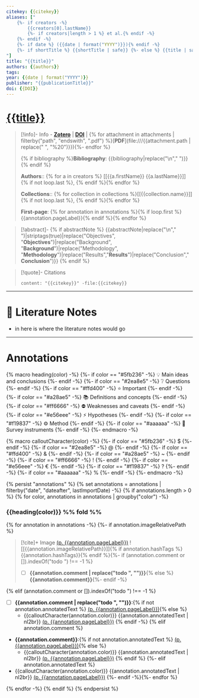 ```yaml
---
citekey: {{citekey}}
aliases: ["
    {%- if creators -%}
        {{creators[0].lastName}}
        {%- if creators|length > 1 %} et al.{% endif -%}
    {%- endif -%}
    {%- if date %} ({{date | format("YYYY")}}){% endif -%} 
    {%- if shortTitle %} {{shortTitle | safe}} {%- else %} {{title | safe}} {%- endif -%}
"]
title: "{{title}}"
authors: {{authors}}
tags: 
year: {{date | format("YYYY")}}
publisher: "{{publicationTitle}}"
doi: {{DOI}}
---
```


# [{{title}}]({{desktopURI}})

> [!info]- Info - [**Zotero**]({{desktopURI}}) | [**DOI**](https://doi.org/{{DOI}}) | {% for attachment in attachments | filterby("path", "endswith", ".pdf") %}[**PDF**](file:///{{attachment.path | replace(" ", "%20")}}){%- endfor %}
>
> {% if bibliography %}**Bibliography**: {{bibliography|replace("\n"," ")}}{% endif %}
> 
> **Authors**:: {% for a in creators %} [[{{a.firstName}} {{a.lastName}}]]{% if not loop.last %}, {% endif %}{% endfor %}
> 
> **Collections**:: {% for collection in collections %}[[{{collection.name}}]]{% if not loop.last %}, {% endif %}{% endfor %}
> 
> **First-page**: {% for annotation in annotations %}{% if loop.first %}{{annotation.pageLabel}}{% endif %}{% endfor %}

> [!abstract]-
> {% if abstractNote %}
> {{abstractNote|replace("\n"," ")|striptags(true)|replace("Objectives", "**Objectives**")|replace("Background", "**Background**")|replace("Methodology", "**Methodology**")|replace("Results","**Results**")|replace("Conclusion","**Conclusion**")}}
> {% endif %}

> [!quote]- Citations
> 
> ```query
> content: "{{citekey}}" -file:{{citekey}}
> ```
---

# 📒 Literature Notes
- in here is where the literature notes would go





---

# Annotations
{% macro heading(color) -%}
{%- if color == "#5fb236" -%}
💡 Main ideas and conclusions
{%- endif -%}
{%- if color == "#2ea8e5" -%}
❔ Questions
{%- endif -%}
{%- if color == "#ffd400" -%}
⭐ Important
{%- endif -%}
{%- if color == "#a28ae5" -%}
📚 Definitions and concepts
{%- endif -%}
{%- if color == "#ff6666" -%}
⛔ Weaknesses and caveats
{%- endif -%}
{%- if color == "#e56eee" -%}
⚡ Hypotheses
{%- endif -%}
{%- if color == "#f19837" -%}
⚙️ Method
{%- endif -%}
{%- if color == "#aaaaaa" -%}
📣 Survey instruments
{%- endif -%}
{%- endmacro -%}

{% macro calloutCharacter(color) -%}
{%- if color == "#5fb236" -%}
$
{%- endif -%}
{%- if color == "#2ea8e5" -%}
@
{%- endif -%}
{%- if color == "#ffd400" -%}
&
{%- endif -%}
{%- if color == "#a28ae5" -%}
~
{%- endif -%}
{%- if color == "#ff6666" -%}
!
{%- endif -%}
{%- if color == "#e56eee" -%}
€
{%- endif -%}
{%- if color == "#f19837" -%}
?
{%- endif -%}
{%- if color == "#aaaaaa" -%}
%
{%- endif -%}
{%- endmacro -%}

{% persist "annotations" %}
{% set annotations = annotations | filterby("date", "dateafter", lastImportDate) -%}
{% if annotations.length > 0 %}
{% for color, annotations in annotations | groupby("color") -%}

### {{heading(color)}} %% fold %%
{% for annotation in annotations -%}
{%- if annotation.imageRelativePath %}

> [!cite]+ Image [(p. {{annotation.pageLabel}})](zotero://open-pdf/library/items/{{annotation.attachment.itemKey}}?page={{annotation.pageLabel}}&annotation={{annotation.id}})
> ![[{{annotation.imageRelativePath}}]]{% if annotation.hashTags %}
> {{annotation.hashTags}}{% endif %}{%- if (annotation.comment or []).indexOf("todo ") !== -1 %}
> - [ ] **{{annotation.comment | replace("todo ", "")}}**{% else %}
> **{{annotation.comment}}**{%- endif -%}

{% elif (annotation.comment or []).indexOf("todo ") !== -1 %}
- [ ] **{{annotation.comment | replace("todo ", "")}}**:{% if not annotation.annotatedText %} [(p. {{annotation.pageLabel}})](zotero://open-pdf/library/items/{{annotation.attachment.itemKey}}?page={{annotation.pageLabel}}&annotation={{annotation.id}}){% else %}
	- {{calloutCharacter(annotation.color)}} {{annotation.annotatedText | nl2br}} [(p. {{annotation.pageLabel}})](zotero://open-pdf/library/items/{{annotation.attachment.itemKey}}?page={{annotation.pageLabel}}&annotation={{annotation.id}}) {% endif -%}
{% elif annotation.comment %}
- **{{annotation.comment}}**:{% if not annotation.annotatedText %} [(p. {{annotation.pageLabel}})](zotero://open-pdf/library/items/{{annotation.attachment.itemKey}}?page={{annotation.pageLabel}}&annotation={{annotation.id}}){% else %}
	- {{calloutCharacter(annotation.color)}} {{annotation.annotatedText | nl2br}} [(p. {{annotation.pageLabel}})](zotero://open-pdf/library/items/{{annotation.attachment.itemKey}}?page={{annotation.pageLabel}}&annotation={{annotation.id}}) {% endif %}
{%- elif annotation.annotatedText %}
- {{calloutCharacter(annotation.color)}} {{annotation.annotatedText | nl2br}} [(p. {{annotation.pageLabel}})](zotero://open-pdf/library/items/{{annotation.attachment.itemKey}}?page={{annotation.pageLabel}}&annotation={{annotation.id}}) 
{%- endif -%}{%- endfor %}

{% endfor -%}
{% endif %}
{% endpersist %}